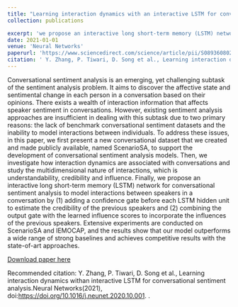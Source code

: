 ```yaml
---
title: "Learning interaction dynamics with an interactive LSTM for conversational sentiment analysis"
collection: publications

excerpt: 'we propose an interactive long short-term memory (LSTM) network for conversational sentiment analysis to model interactions between speakers in a conversation by (1) adding a confidence gate before each LSTM hidden unit to estimate the credibility of the previous speakers and (2) combining the output gate with the learned influence scores to incorporate the influences of the previous speakers.' 
date: 2021-01-01
venue: 'Neural Networks'
paperurl: 'https://www.sciencedirect.com/science/article/pii/S0893608020303567#!'
citation: ' Y. Zhang, P. Tiwari, D. Song et al., Learning interaction dynamics withan interactive LSTM for conversational sentiment analysis.Neural Networks(2021), doi:https://doi.org/10.1016/j.neunet.2020.10.001.'
---
```

Conversational sentiment analysis is an emerging, yet challenging subtask of the sentiment analysis problem. It aims to discover the affective state and sentimental change in each person in a conversation based on their opinions. There exists a wealth of interaction information that affects speaker sentiment in conversations. However, existing sentiment analysis approaches are insufficient in dealing with this subtask due to two primary reasons: the lack of benchmark conversational sentiment datasets and the inability to model interactions between individuals. To address these issues, in this paper, we first present a new conversational dataset that we created and made publicly available, named ScenarioSA, to support the development of conversational sentiment analysis models. Then, we investigate how interaction dynamics are associated with conversations and study the multidimensional nature of interactions, which is understandability, credibility and influence. Finally, we propose an interactive long short-term memory (LSTM) network for conversational sentiment analysis to model interactions between speakers in a conversation by (1) adding a confidence gate before each LSTM hidden unit to estimate the credibility of the previous speakers and (2) combining the output gate with the learned influence scores to incorporate the influences of the previous speakers. Extensive experiments are conducted on ScenarioSA and IEMOCAP, and the results show that our model outperforms a wide range of strong baselines and achieves competitive results with the state-of-art approaches.

[Download paper here](https://github.com/prayagtiwari/prayagtiwari.github.io/tree/master/files/InteractiveLSTM.pdf)

Recommended citation:  Y. Zhang, P. Tiwari, D. Song et al., Learning interaction dynamics withan interactive LSTM for conversational sentiment analysis.Neural Networks(2021), doi:https://doi.org/10.1016/j.neunet.2020.10.001.
.
